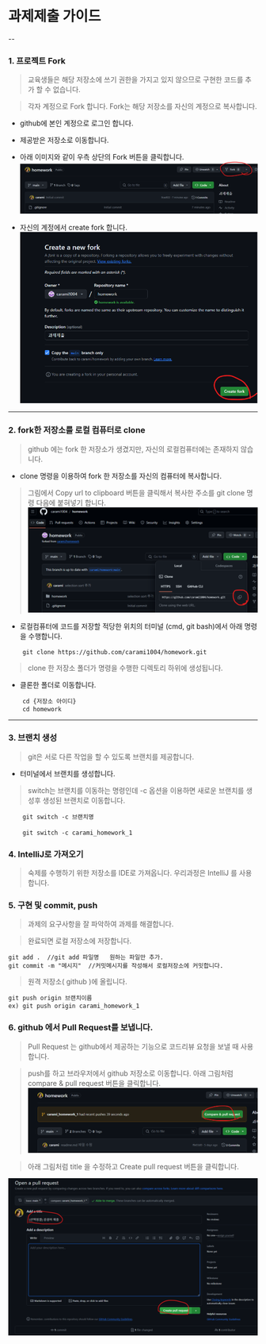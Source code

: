 # 과제제출 가이드

--

### 1. 프로젝트 Fork

> 교육생들은 해당 저장소에 쓰기 권한을 가지고 있지 않으므로 구현한 코드를 추가 할 수 없습니다.

> 각자 계정으로 Fork 합니다. Fork는 해당 저장소를 자신의 계정으로 복사합니다.

- github에 본인 계정으로 로그인 합니다.

- 제공받은 저장소로 이동합니다.

- 아래 이미지와 같이 우측 상단의 Fork 버튼을 클릭합니다.
  ![Fork](./image/fork.png)

- 자신의 계정에서 create fork 합니다.
  ![create fork](./image/createFork.png)

---

### 2. fork한 저장소를 로컬 컴퓨터로 clone

> github 에는 fork 한 저장소가 생겼지만, 자신의 로컬컴퓨터에는 존재하지 않습니다.

- clone 명령을 이용하여 fork 한 저장소를 자신의 컴퓨터에 복사합니다.

> 그림에서 Copy url to clipboard 버튼을 클릭해서 복사한 주소를 git clone 명령 다음에 붙혀넣기 합니다.
> ![clone](./image/clone.png)

- 로컬컴퓨터에 코드를 저장할 적당한 위치의 터미널 (cmd, git bash)에서 아래 명령을 수행합니다.

```
    git clone https://github.com/carami1004/homework.git
```

> clone 한 저장소 폴더가 명령을 수행한 디렉토리 하위에 생성됩니다.

- 클론한 폴더로 이동합니다.

```
    cd {저장소 아이디}
    cd homework
```

---

### 3. 브랜치 생성

> git은 서로 다른 작업을 할 수 있도록 브랜치를 제공합니다.

- 터미널에서 브랜치를 생성합니다.

> switch는 브랜치를 이동하는 명령인데 -c 옵션을 이용하면 새로운 브랜치를 생성후 생성된 브랜치로 이동합니다.

```
    git switch -c 브랜치명

    git switch -c carami_homework_1
```

### 4. IntelliJ로 가져오기

> 숙제를 수행하기 위한 저장소를 IDE로 가져옵니다. 우리과정은 IntelliJ 를 사용합니다.

### 5. 구현 및 commit, push

> 과제의 요구사항을 잘 파악하여 과제를 해결합니다.

> 완료되면 로컬 저장소에 저장합니다.

```
git add .  //git add 파일명   원하는 파일만 추가.
git commit -m "메시지"  //커밋메시지를 작성해서 로컬저장소에 커밋합니다.
```

> 원격 저장소( github )에 올립니다.

```
git push origin 브랜치이름
ex) git push origin carami_homework_1
```

### 6. github 에서 Pull Request를 보냅니다.

> Pull Request 는 github에서 제공하는 기능으로 코드리뷰 요청을 보낼 때 사용합니다.

> push를 하고 브라우저에서 github 저장소로 이동합니다.
> 아래 그림처럼 compare & pull request 버튼을 클릭합니다.
> ![pull Request](./image/pullRequest1.png)

> 아래 그림처럼 title 을 수정하고 Create pull request 버튼을 클릭합니다.

![pull Request](./image/pullRequest2.png)
